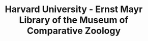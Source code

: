 ---
layout: repo
title: "Harvard University - Ernst Mayr Library of the Museum of Comparative Zoology"
id: 17720
permalink: repos/17720/
---